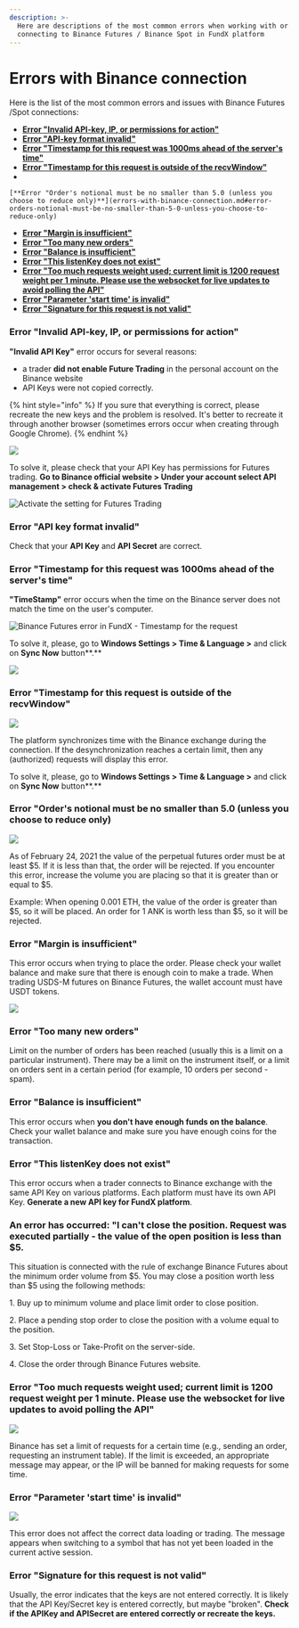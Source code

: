 ```yaml
---
description: >-
  Here are descriptions of the most common errors when working with or
  connecting to Binance Futures / Binance Spot in FundX platform
---
```


# Errors with Binance connection

Here is the list of the most common errors and issues with Binance Futures /Spot connections:

* [**Error "Invalid API-key, IP, or permissions for action"**](errors-with-binance-connection.md#error-invalid-api-key-ip-or-permissions-for-action)
* [**Error "API-key format invalid"**](errors-with-binance-connection.md#error-api-key-format-invalid)
* [**Error "Timestamp for this request was 1000ms ahead of the server's time"**](errors-with-binance-connection.md#error-timestamp-for-this-request-was-1000ms-ahead-of-the-servers-time)
* [**Error "Timestamp for this request is outside of the recvWindow"**](errors-with-binance-connection.md#error-timestamp-for-this-request-is-outside-of-the-recvwindow)
*

    [**Error "Order's notional must be no smaller than 5.0 (unless you choose to reduce only)**](errors-with-binance-connection.md#error-orders-notional-must-be-no-smaller-than-5-0-unless-you-choose-to-reduce-only)
* [**Error "Margin is insufficient"**](errors-with-binance-connection.md#error-margin-is-insufficient)
* [**Error "Too many new orders"**](errors-with-binance-connection.md#error-too-many-new-orders)
* [**Error "Balance is insufficient"**](errors-with-binance-connection.md#error-balance-is-insufficient)
* [**Error "This listenKey does not exist"**](errors-with-binance-connection.md#error-this-listenkey-does-not-exist)
* [**Error "Too much requests weight used; current limit is 1200 request weight per 1 minute. Please use the websocket for live updates to avoid polling the API"**](errors-with-binance-connection.md#error-too-much-requests-weight-used-current-limit-is-1200-request-weight-per-1-minute-please-use-the-websocket-for-live-updates-to-avoid-polling-the-api)
* [**Error "Parameter 'start time' is invalid"**](errors-with-binance-connection.md#error-parameter-start-time-is-invalid)
* [**Error "Signature for this request is not valid"**](errors-with-binance-connection.md#error-signature-for-this-request-is-not-valid)

### **Error "Invalid API-key, IP, or permissions for action"**

**"Invalid API Key"** error occurs for several reasons:

* a trader **did not enable Future Trading** in the personal account on the Binance website
* API Keys were not copied correctly.

{% hint style="info" %}
If you sure that everything is correct, please recreate the new keys and the problem is resolved. It's better to recreate it through another browser (sometimes errors occur when creating through Google Chrome).
{% endhint %}

![](../../.gitbook/assets/binance-futures-error.png)

To solve it, please check that your API Key has permissions for Futures trading. **Go to Binance official website > Under your account select API management > check & activate Futures Trading**

![Activate the setting for Futures Trading](<../../.gitbook/assets/image (88).png>)

### Error "API key format invalid"

Check that your **API Key** and **API Secret** are correct.

### Error "Timestamp for this request was 1000ms ahead of the server's time"

**"TimeStamp"** error occurs when the time on the Binance server does not match the time on the user's computer.

![Binance Futures error in FundX - Timestamp for the request](<../../.gitbook/assets/image (89).png>)

To solve it, please, go to **Windows Settings > Time & Language >** and click on **Sync Now** button**.**

![](<../../.gitbook/assets/image (92).png>)

### Error "Timestamp for this request is outside of the recvWindow"

![](<../../.gitbook/assets/image (182).png>)

The platform synchronizes time with the Binance exchange during the connection. If the desynchronization reaches a certain limit, then any (authorized) requests will display this error.

To solve it, please, go to **Windows Settings > Time & Language >** and click on **Sync Now** button**.**

### Error "Order's notional must be no smaller than 5.0 (unless you choose to reduce only)

![](<../../.gitbook/assets/image (102).png>)

As of February 24, 2021 the value of the perpetual futures order must be at least $5. If it is less than that, the order will be rejected. If you encounter this error, increase the volume you are placing so that it is greater than or equal to $5.

Example: When opening 0.001 ETH, the value of the order is greater than $5, so it will be placed. An order for 1 ANK is worth less than $5, so it will be rejected.

### Error "Margin is insufficient"

This error occurs when trying to place the order. Please check your wallet balance and make sure that there is enough coin to make a trade. When trading USDS-M futures on Binance Futures, the wallet account must have USDT tokens.

![](<../../.gitbook/assets/image (179).png>)

### Error "Too many new orders"

Limit on the number of orders has been reached (usually this is a limit on a particular instrument). There may be a limit on the instrument itself, or a limit on orders sent in a certain period (for example, 10 orders per second - spam).

### Error "Balance is insufficient"

This error occurs when **you don't have enough funds on the balance**. Check your wallet balance and make sure you have enough coins for the transaction.

### Error "This listenKey does not exist"

This error occurs when a trader connects to Binance exchange with the same API Key on various platforms. Each platform must have its own API Key. **Generate a new API key for FundX platform**.

### An error has occurred: "I can't close the position. Request was executed partially - the value of the open position is less than $5.&#x20;

This situation is connected with the rule of exchange Binance Futures about the minimum order volume from $5. You may close a position worth less than $5 using the following methods:

1\. Buy up to minimum volume and place limit order to close position.&#x20;

2\. Place a pending stop order to close the position with a volume equal to the position.&#x20;

3\. Set Stop-Loss or Take-Profit on the server-side.

4\. Close the order through Binance Futures website.

### Error "Too much requests weight used; current limit is 1200 request weight per 1 minute. Please use the websocket for live updates to avoid polling the API"

![](<../../.gitbook/assets/image (183).png>)

Binance has set a limit of requests for a certain time (e.g., sending an order, requesting an instrument table). If the limit is exceeded, an appropriate message may appear, or the IP will be banned for making requests for some time.

### **Error "Parameter 'start time' is invalid"**

![](<../../.gitbook/assets/image (221).png>)

This error does not affect the correct data loading or trading. The message appears when switching to a symbol that has not yet been loaded in the current active session.

### Error "Signature for this request is not valid"

Usually, the error indicates that the keys are not entered correctly. It is likely that the API Key/Secret key is entered correctly, but maybe "broken". **Check if the APIKey and APISecret are entered correctly or recreate the keys.**
